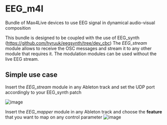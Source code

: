 # EEG_m4l
Bundle of Max4Live devices to use EEG signal in dynamical audio-visual composition

This bundle is designed to be coupled with the use of EEG_synth (https://github.com/hyruuk/eegsynth/tree/dev_cbc)
The _EEG_stream_ module allows to receive the OSC messages and stream it to any other module that requires it.
The modulation modules can be used without the live EEG stream.

## Simple use case

Insert the _EEG_stream_ module in any Ableton track and set the UDP port accordingly to your EEG_synth patch

![image](https://user-images.githubusercontent.com/49297774/146255300-948aec1a-bf1f-4ff4-96e7-e0a0d4d262a7.png)

Insert the _EEG_mapper_ module in any Ableton track and choose the **feature** that you want to map on any control parameter
![image](https://user-images.githubusercontent.com/49297774/146256073-661efff6-66cb-4208-896c-c7f3c9f053c1.png)

